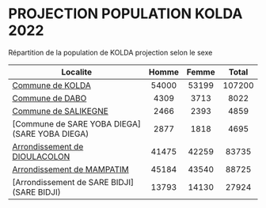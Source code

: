 # PROJECTION POPULATION KOLDA 2022
	
Répartition de la population de KOLDA projection selon le sexe
	
| Localite  | Homme | Femme | Total |
| --------- |:-----:|:-----:|:-----:|
| [Commune de KOLDA](KOLDA) | 54000 | 53199 | 107200 |
| [Commune de DABO](DABO) | 4309 | 3713 | 8022 |
| [Commune de SALIKEGNE](SALIKEGNE) | 2466 | 2393 | 4859 |
| [Commune de SARE YOBA DIEGA](SARE YOBA DIEGA) | 2877 | 1818 | 4695 |
| [Arrondissement de DIOULACOLON](DIOULACOLON) | 41475 | 42259 | 83735 |
| [Arrondissement de MAMPATIM](MAMPATIM) | 45184 | 43540 | 88725 |
| [Arrondissement de SARE BIDJI](SARE BIDJI) | 13793 | 14130 | 27924 |
